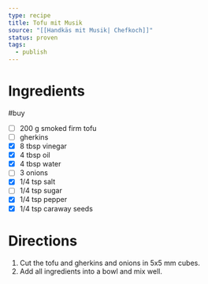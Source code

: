 ```yaml
---
type: recipe
title: Tofu mit Musik
source: "[[Handkäs mit Musik| Chefkoch]]"
status: proven
tags:
  - publish
---
```

# Ingredients
#buy
- [ ] 200 g smoked firm tofu
- [ ] gherkins
- [x] 8 tbsp vinegar
- [x] 4 tbsp oil
- [x] 4 tbsp water
- [ ] 3 onions
- [x] 1/4 tsp salt
- [ ] 1/4 tsp sugar
- [x] 1/4 tsp pepper
- [x] 1/4 tsp caraway seeds
# Directions
1. Cut the tofu and gherkins and onions in 5x5 mm cubes.
3. Add all ingredients into a bowl and mix well.